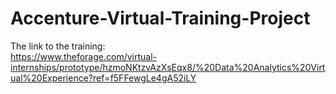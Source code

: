 # Accenture-Virtual-Training-Project

 The link to the training:\
 https://www.theforage.com/virtual-internships/prototype/hzmoNKtzvAzXsEqx8/%20Data%20Analytics%20Virtual%20Experience?ref=f5FFewgLe4gA52iLY
